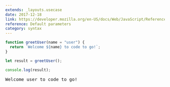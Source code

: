 ```yaml
---
extends: _layouts.usecase
date: 2017-12-18
link: https://developer.mozilla.org/en-US/docs/Web/JavaScript/Reference/Functions/Default_parameters
reference: Default parameters
category: syntax
---
```


```javascript
function greetUser(name = "user") {
  return `Welcome ${name} to code to go!`;
}

let result = greetUser();

console.log(result);
```

<pre class="output">Welcome user to code to go!</pre>
